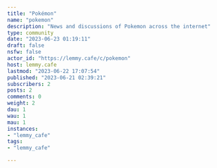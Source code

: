 ```yaml
---
title: "Pokémon" 
name: "pokemon"
description: "News and discussions of Pokemon across the internet"
type: community
date: "2023-06-23 01:19:11"
draft: false
nsfw: false
actor_id: "https://lemmy.cafe/c/pokemon"
host: lemmy.cafe
lastmod: "2023-06-22 17:07:54"
published: "2023-06-21 02:39:21"
subscribers: 2
posts: 2
comments: 0
weight: 2
dau: 1
wau: 1
mau: 1
instances:
- "lemmy_cafe"
tags: 
- "lemmy_cafe"

---
```

